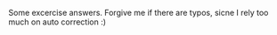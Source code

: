 Some excercise answers. Forgive me if there are typos, sicne I rely too 
much on auto correction :)
